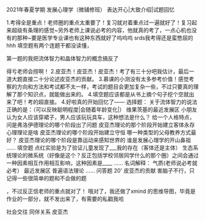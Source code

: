 2021年春夏学期 发展心理学（微辅修班） 表达开心|大致介绍|试题回忆




 1.考得全是重点！老师圈的重点太重要了！复习就对着重点过一遍就好了！复习起来超级有条理的感觉~另外老师上课说必考的内容，他就真的考了，一点心机也没有的那种~要是医学专业课也有这种东西就好了呜呜呜 srds我考得还是蛮憋屈的hhh 填空题有两个连题干都没读懂，
 
 第一题的我把流体智力和晶体智力的概念搞反了


得亏老师会捞啊！ 2.皮亚杰！皮亚杰！皮亚杰！考了有三十分吧我估计，最后一道大题直接二十分论述皮亚杰的贡献。 3.慕课的小测没有太多参考价值！感觉考察的方向和方法和考试都不太一样，考试的题目会更加复杂一些，不过只要真的理解了那个知识点，就能做出来的。 4.填空题应该都是从书上摘个句子挖个空就出来了吧！考的超直接。 4.好啦真的开始回忆了—— 选择题： 关于流体智力的说法正确的是：（可以反映聪明程度|会随着年龄变化|） 维果茨基的最近发展区 小朋友认为女人应该穿裙子，男人应该玩玩具车，这种想法是什么？ 给一个人格特点，问是弗洛伊德理论的哪个阶段出了问题 皮亚杰理论的那个阶段开始建立客体永存 心理理论是啥 皮亚杰理论的哪个阶段开始建立守恒 哪一种类型的父母教养方式最好？ 皮亚杰理论的哪个阶段是靠运动来感知世界的 谁是发展心理学的开山鼻祖 …… 填空题 点红实验是为了验证儿童发现了___我的存在（客体还是主体） 生态系统理论的微系统（好像是这个？反正包括学校邻居同学什么的那个圈）之间会通过一种因素相互作用相互影响，这种因素是____ …… 名词解释： 气质(老师说必考就必考） 最近发展区 普遍语法理论 …… 问答题 20' 皮亚杰的贡献 害脑子不行，只记得一些很简单的题和不会做的题


，不过反正信老师的重点就对了！ 哦对了，我还做了xmind 的思维导图，毕竟是作业的一部分，就不发出来了，有需要的私戳我哈



社会交往 同伴关系 皮亚杰
